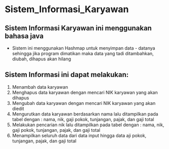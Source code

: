 # Sistem_Informasi_Karyawan

## Sistem Informasi Karyawan ini menggunakan bahasa java

* Sistem ini menggunakan Hashmap untuk menyimpan data - datanya sehingga jika program dimatikan maka data yang tadi ditambahkan, diubah, dihapus akan hilang

## Sistem Informasi ini dapat melakukan: 
1. Menambah data karyawan
2. Menghapus data karyawan dengan mencari NIK karyawan yang akan dihapus
3. Mengubah data karyawan dengan mencari NIK karyawan yang akan diedit
4. Mengurutkan data karyawan berdasarkan nama lalu ditampilkan pada tabel dengan : nama, nik, gaji pokok, tunjangan, pajak, dan gaji total
5. Melakukan pencarian nik lalu ditampilkan pada tabel dengan : nama, nik, gaji pokok, tunjangan, pajak, dan gaji total
6. Menampilkan seluruh data dari data input hingga data aji pokok, tunjangan, pajak, dan gaji total
